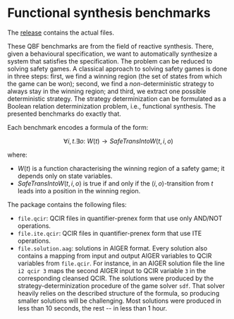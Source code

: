 # Functional synthesis benchmarks

The [release](https://github.com/5nizza/relation-determinization/releases) contains the actual files.

These QBF benchmarks are from the field of reactive synthesis. There, given a behavioural specification, we want to automatically synthesize a system that satisfies the specification. The problem can be reduced to solving safety games. A classical approach to solving safety games is done in three steps: first, we find a winning region (the set of states from which the game can be won); second, we find a _non_-deterministic strategy to always stay in the winning region; and third, we extract one possible deterministic strategy. The strategy determinization can be formulated as a Boolean relation determinization problem, i.e., functional synthesis. The presented benchmarks do exactly that.

Each benchmark encodes a formula of the form:

$$
\forall i,t.\exists o{:}~ W(t) \rightarrow \mathit{SafeTransIntoW}(t,i,o)
$$

where:
- $W(t)$ is a function characterising the winning region of a safety game; it depends only on state variables.
- $\mathit{SafeTransIntoW}(t,i,o)$ is true if and only if the $(i,o)$-transition from $t$ leads into a position in the winning region.

The package contains the following files:
- `file.qcir`: QCIR files in quantifier-prenex form that use only AND/NOT operations.
- `file.ite.qcir`: QCIR files in quantifier-prenex form that use ITE operations.
- `file.solution.aag`: solutions in AIGER format. Every solution also contains a mapping from input and output AIGER variables to QCIR variables from `file.qcir`. For instance, in an AIGER solution file the line `i2 qcir 3` maps the second AIGER input to QCIR variable `3` in the corresponding cleansed QCIR. The solutions were produced by the strategy-determinization procedure of the game solver `sdf`. That solver heavily relies on the described structure of the formula, so producing smaller solutions will be challenging. Most solutions were produced in less than 10 seconds, the rest -- in less than 1 hour.

